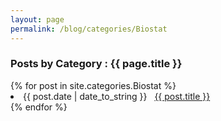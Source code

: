 ```yaml
---
layout: page
permalink: /blog/categories/Biostat
---
```


<h3> Posts by Category : {{ page.title }} </h3>

<div class="card">
{% for post in site.categories.Biostat  %}
 <li class="category-posts"><span>{{ post.date | date_to_string }}</span> &nbsp; <a href="{{ post.url }}">{{ post.title }}</a></li>
{% endfor %}
</div>
